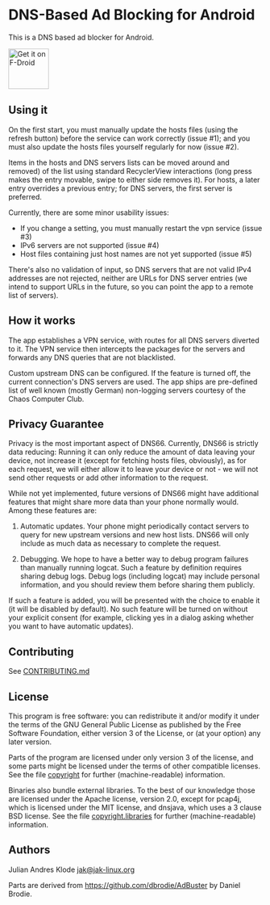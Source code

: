 DNS-Based Ad Blocking for Android
=================================
This is a DNS based ad blocker for Android.

[<img src="https://f-droid.org/badge/get-it-on.png"
      alt="Get it on F-Droid"
      height="80">](https://f-droid.org/app/org.jak_linux.dns66)

Using it
---------
On the first start, you must manually update the hosts files (using the
refresh button) before the service can work correctly (issue #1); and you
must also update the hosts files yourself regularly for now (issue #2).

Items in the hosts and DNS servers lists can be moved around and removed)
of the list using standard RecyclerView interactions (long press makes the
entry movable, swipe to either side removes it). For hosts, a later entry
overrides a previous entry; for DNS servers, the first server is preferred.

Currently, there are some minor usability issues:

* If you change a setting, you must manually restart the vpn service (issue #3)
* IPv6 servers are not supported (issue #4)
* Host files containing just host names are not yet supported (issue #5)

There's also no validation of input, so DNS servers that are not valid IPv4
addresses are not rejected, neither are URLs for DNS server entries (we intend
to support URLs in the future, so you can point the app to a remote list of
servers).

How it works
------------
The app establishes a VPN service, with routes for all DNS servers diverted to
it. The VPN service then intercepts the packages for the servers and forwards
any DNS queries that are not blacklisted.

Custom upstream DNS can be configured. If the feature is turned off, the
current connection's DNS servers are used. The app ships are pre-defined
list of well known (mostly German) non-logging servers courtesy of the
Chaos Computer Club.


Privacy Guarantee
-----------------
Privacy is the most important aspect of DNS66. Currently, DNS66 is strictly
data reducing: Running it can only reduce the amount of data leaving your
device, not increase it (except for fetching hosts files, obviously), as for
each request, we will either allow it to leave your device or not - we will
not send other requests or add other information to the request.

While not yet implemented, future versions of DNS66 might have additional
features that might share more data than your phone normally would. Among
these features are:

1. Automatic updates. Your phone might periodically contact servers to query
   for new upstream versions and new host lists. DNS66 will only include as
   much data as necessary to complete the request.

2. Debugging. We hope to have a better way to debug program failures than
   manually running logcat. Such a feature by definition requires sharing
   debug logs. Debug logs (including logcat) may include personal information,
   and you should review them before sharing them publicly.

If such a feature is added, you will be presented with the choice to enable
it (it will be disabled by default). No such feature will be turned on without
your explicit consent (for example, clicking yes in a dialog asking whether you
want to have automatic updates).

Contributing
------------
See [CONTRIBUTING.md](CONTRIBUTING.md)

License
-------
This program is free software: you can redistribute it and/or modify
it under the terms of the GNU General Public License as published by
the Free Software Foundation, either version 3 of the License, or
(at your option) any later version.

Parts of the program are licensed under only version 3 of the license, and
some parts might be licensed under the terms of other compatible licenses. See
the file [copyright](app/src/main/assets/copyright) for further (machine-readable) information.

Binaries also bundle external libraries. To the best of our knowledge those
are licensed under the Apache license, version 2.0, except for pcap4j, which
is licensed under the MIT license, and dnsjava, which uses a 3 clause BSD
license. See
the file [copyright.libraries](app/src/main/assets/copyright.libraries) for further (machine-readable) information.

Authors
-------
Julian Andres Klode <jak@jak-linux.org>

Parts are derived from https://github.com/dbrodie/AdBuster by Daniel Brodie.
